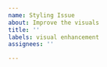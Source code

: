 ```yaml
---
name: Styling Issue
about: Improve the visuals
title: ''
labels: visual enhancement
assignees: ''

---
```



